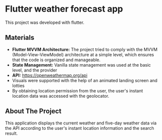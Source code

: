 # Flutter weather forecast app

This project was developed with flutter.

## Materials

- **Flutter MVVM Architecture:** The project tried to comply with the MVVM (Model-View-ViewModel) architecture at a simple level, which ensures that the code is organized and manageable.
- **State Management:** Vanilla state management was used at the basic level, and the provider
- **API:** https://openweathermap.org/api
- Visuals were supported with the help of an animated landing screen and lotties
- By obtaining location permission from the user, the user's instant location data was accessed with the geolocator.
    

## About The Project

This application displays the current weather and five-day weather data via the API according to the user's instant location information and the search result.
